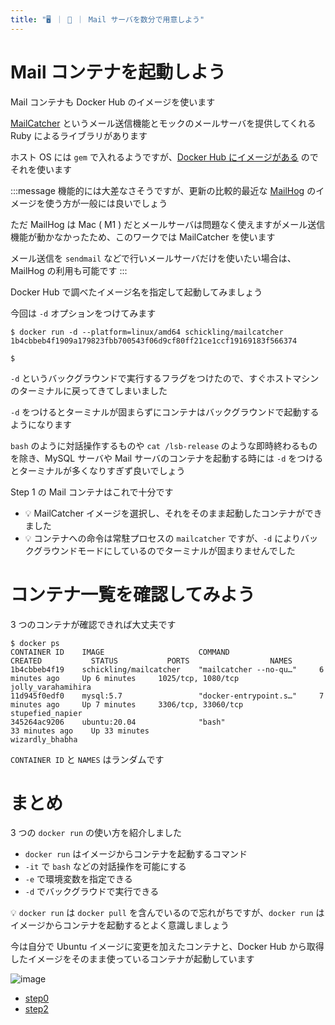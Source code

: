 ```yaml
---
title: "🖥️ ｜ 🐳 ｜ Mail サーバを数分で用意しよう"
---
```

# Mail コンテナを起動しよう
Mail コンテナも Docker Hub のイメージを使います

[MailCatcher](https://mailcatcher.me/) というメール送信機能とモックのメールサーバを提供してくれる Ruby によるライブラリがあります

ホスト OS には `gem` で入れるようですが、[Docker Hub にイメージがある](https://hub.docker.com/r/schickling/mailcatcher) のでそれを使います

:::message
機能的には大差なさそうですが、更新の比較的最近な [MailHog](https://hub.docker.com/r/mailhog/mailhog) のイメージを使う方が一般には良いでしょう

ただ MailHog は Mac ( M1 ) だとメールサーバは問題なく使えますがメール送信機能が動かなかったため、このワークでは MailCatcher を使います

メール送信を `sendmail` などで行いメールサーバだけを使いたい場合は、MailHog の利用も可能です
:::

Docker Hub で調べたイメージ名を指定して起動してみましょう

今回は `-d` オプションをつけてみます

```
$ docker run -d --platform=linux/amd64 schickling/mailcatcher
1b4cbbeb4f1909a179823fbb700543f06d9cf80ff21ce1ccf19169183f566374

$
```

`-d` というバックグラウンドで実行するフラグをつけたので、すぐホストマシンのターミナルに戻ってきてしまいました

`-d` をつけるとターミナルが固まらずにコンテナはバックグラウンドで起動するようになります

`bash` のように対話操作するものや `cat /lsb-release` のような即時終わるものを除き、MySQL サーバや Mail サーバのコンテナを起動する時には `-d` をつけるとターミナルが多くなりすぎず良いでしょう

Step 1 の Mail コンテナはこれで十分です

- :bulb: MailCatcher イメージを選択し、それをそのまま起動したコンテナができました
- :bulb: コンテナへの命令は常駐プロセスの `mailcatcher` ですが、`-d` によりバックグラウンドモードにしているのでターミナルが固まりませんでした

# コンテナ一覧を確認してみよう
3 つのコンテナが確認できれば大丈夫です

```
$ docker ps
CONTAINER ID    IMAGE                     COMMAND                    CREATED           STATUS           PORTS                  NAMES
1b4cbbeb4f19    schickling/mailcatcher    "mailcatcher --no-qu…"     6 minutes ago     Up 6 minutes     1025/tcp, 1080/tcp     jolly_varahamihira
11d945f0edf0    mysql:5.7                 "docker-entrypoint.s…"     7 minutes ago     Up 7 minutes     3306/tcp, 33060/tcp    stupefied_napier
345264ac9206    ubuntu:20.04              "bash"                     33 minutes ago    Up 33 minutes                           wizardly_bhabha
```

`CONTAINER ID` と `NAMES` はランダムです

# まとめ
3 つの `docker run` の使い方を紹介しました

- `docker run` はイメージからコンテナを起動するコマンド
- `-it` で `bash` などの対話操作を可能にする
- `-e` で環境変数を指定できる
- `-d` でバックグラウドで実行できる

:bulb: `docker run` は `docker pull` を含んでいるので忘れがちですが、`docker run` はイメージからコンテナを起動するとよく意識しましょう

今は自分で Ubuntu イメージに変更を加えたコンテナと、Docker Hub から取得したイメージをそのまま使っているコンテナが起動しています

![image](/images/slide/slide.008.jpeg)

- [step0](books/docker-step-up-work/bk/step0.mder-step-up-work/bk/step0.md)
- [step2](books/docker-step-up-work/bk/step2.mder-step-up-work/bk/step2.md)

